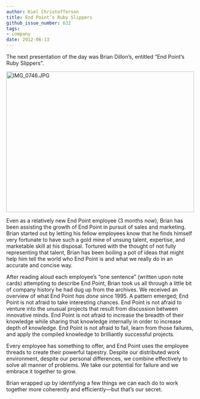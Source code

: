 ```yaml
---
author: Kiel Christofferson
title: End Point’s Ruby Slippers
github_issue_number: 632
tags:
- company
date: 2012-06-13
---
```


The next presentation of the day was Brian Dillon’s, entitled “End Point’s Ruby Slippers”.

<a href="https://www.flickr.com/photos/80083124@N08/7369641874/" title="IMG_0746.JPG by endpoint920, on Flickr"><img alt="IMG_0746.JPG" height="375" src="/blog/2012/06/end-points-ruby-slippers/image-0.jpeg" width="500"/></a>

Even as a relatively new End Point employee (3 months now), Brian has been assisting the growth of End Point in pursuit of sales and marketing. Brian started out by letting his fellow employees know that he finds himself very fortunate to have such a gold mine of unsung talent, expertise, and marketable skill at his disposal. Tortured with the thought of not fully representing that talent, Brian has been boiling a pot of ideas that might help him tell the world who End Point is and what we really do in an accurate and concise way.

After reading aloud each employee’s “one sentence” (written upon note cards) attempting to describe End Point, Brian took us all through a little bit of company history he had dug up from the archives. We received an overview of what End Point *has done* since 1995. A pattern emerged; End Point is not afraid to take interesting chances. End Point is not afraid to venture into the unusual projects that result from discussion between innovative minds. End Point is not afraid to increase the breadth of their knowledge while sharing that knowledge internally in order to increase depth of knowledge. End Point is not afraid to fail, learn from those failures, and apply the compiled knowledge to brilliantly successful projects.

Every employee has something to offer, and End Point uses the employee threads to create their powerful tapestry. Despite our distributed work environment, despite our personal differences, we combine effectively to solve all manner of problems. We take our potential for failure and we embrace it together to grow.

Brian wrapped up by identifying a few things we can each do to work together more coherently and efficiently—​but that’s our secret.
